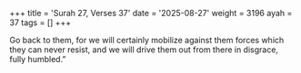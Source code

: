 +++
title = 'Surah 27, Verses 37'
date = '2025-08-27'
weight = 3196
ayah = 37
tags = []
+++

Go back to them, for we will certainly mobilize against them forces which they can never resist, and we will drive them out from there in disgrace, fully humbled.” 